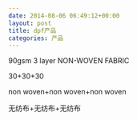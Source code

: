 ```yaml
---
date: 2014-08-06 06:49:12+00:00
layout: post
title: dpf产品
categories: 产品
---
```



90gsm 3 layer NON-WOVEN FABRIC

30+30+30

non woven+non woven+non woven

无纺布+无纺布+无纺布



